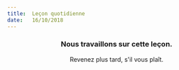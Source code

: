 ```yaml
---
title:  Leçon quotidienne
date:   16/10/2018
---
```


### <center>Nous travaillons sur cette leçon.</center>
<center>Revenez plus tard, s'il vous plaît.</center>